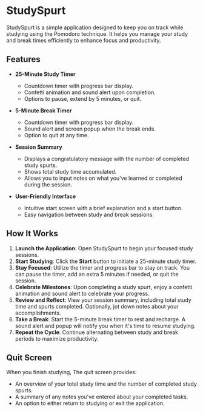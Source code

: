 # StudySpurt

StudySpurt is a simple application designed to keep you on track while studying using the Pomodoro technique. It helps you manage your study and break times efficiently to enhance focus and productivity.

## Features

- **25-Minute Study Timer**
  - Countdown timer with progress bar display.
  - Confetti animation and sound alert upon completion.
  - Options to pause, extend by 5 minutes, or quit.

- **5-Minute Break Timer**
  - Countdown timer with progress bar display.
  - Sound alert and screen popup when the break ends.
  - Option to quit at any time.

- **Session Summary**
  - Displays a congratulatory message with the number of completed study spurts.
  - Shows total study time accumulated.
  - Allows you to input notes on what you've learned or completed during the session.

- **User-Friendly Interface**
  - Intuitive start screen with a brief explanation and a start button.
  - Easy navigation between study and break sessions.

## How It Works

1. **Launch the Application**: Open StudySpurt to begin your focused study sessions.
2. **Start Studying**: Click the **Start** button to initiate a 25-minute study timer.
3. **Stay Focused**: Utilize the timer and progress bar to stay on track. You can pause the timer, add an extra 5 minutes if needed, or quit the session.
4. **Celebrate Milestones**: Upon completing a study spurt, enjoy a confetti animation and sound alert to celebrate your progress.
5. **Review and Reflect**: View your session summary, including total study time and spurts completed. Optionally, jot down notes about your accomplishments.
6. **Take a Break**: Start the 5-minute break timer to rest and recharge. A sound alert and popup will notify you when it's time to resume studying.
7. **Repeat the Cycle**: Continue alternating between study and break periods to maximize productivity.

## Quit Screen

When you finish studying, The quit screen provides:

- An overview of your total study time and the number of completed study spurts.
- A summary of any notes you've entered about your completed tasks.
- An option to either return to studying or exit the application.

